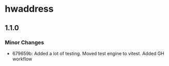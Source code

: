 # hwaddress

## 1.1.0

### Minor Changes

- 679659b: Added a lot of testing. Moved test engine to vitest. Added GH workflow
